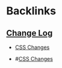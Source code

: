 
# Backlinks
## [Change Log](<Change Log.md>)
- [CSS Changes](<CSS Changes.md>)

- #[CSS Changes](<CSS Changes.md>)

